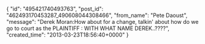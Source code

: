  {
   "id": "495421740493763",
   "post_id": "462493170453287_490608044308466",
   "from_name": "Pete Daoust",
   "message": "Derek Moran:How about for a change, talkin' about how do we go to court as the PLAINTIFF : WITH WHAT NAME DEREK..????",
   "created_time": "2013-03-23T18:56:40+0000"
 }
